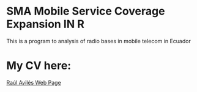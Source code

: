 # SMA Mobile Service Coverage Expansion IN R
This is a program to analysis of radio bases in mobile telecom in Ecuador



# My CV here:
 [Raúl Avilés Web Page](https://raulaviles.netlify.app/)
